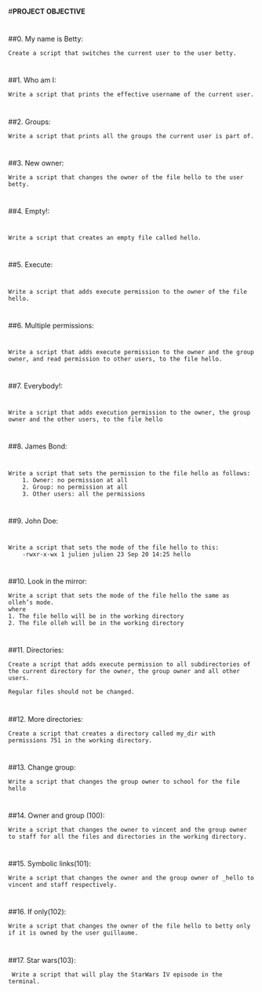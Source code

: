 #**PROJECT OBJECTIVE**
#
##0. My name is Betty: 


	Create a script that switches the current user to the user betty.
#

##1. Who am I:


	Write a script that prints the effective username of the current user.
#
##2. Groups: 
	

	Write a script that prints all the groups the current user is part of.
#
##3. New owner: 


	Write a script that changes the owner of the file hello to the user betty.
#
##4. Empty!:
#


	Write a script that creates an empty file called hello.
#
##5. Execute:
#


	Write a script that adds execute permission to the owner of the file hello.
#
##6. Multiple permissions:
#


	Write a script that adds execute permission to the owner and the group owner, and read permission to other users, to the file hello.
#
##7. Everybody!:
#


	Write a script that adds execution permission to the owner, the group owner and the other users, to the file hello
#
##8. James Bond:
#


	Write a script that sets the permission to the file hello as follows:
		1. Owner: no permission at all
		2. Group: no permission at all
		3. Other users: all the permissions
#
##9. John Doe:
#


	Write a script that sets the mode of the file hello to this:
		-rwxr-x-wx 1 julien julien 23 Sep 20 14:25 hello
#
##10. Look in the mirror: 


	Write a script that sets the mode of the file hello the same as olleh’s mode.
	where
	1. The file hello will be in the working directory
	2. The file olleh will be in the working directory
#
##11. Directories:


	Create a script that adds execute permission to all subdirectories of the current directory for the owner, the group owner and all other users.

	Regular files should not be changed.
#
##12. More directories: 
	

	Create a script that creates a directory called my_dir with permissions 751 in the working directory.
#
##13. Change group:


	Write a script that changes the group owner to school for the file hello
#
##14. Owner and group (100):


	Write a script that changes the owner to vincent and the group owner to staff for all the files and directories in the working directory.
#
##15. Symbolic links(101):


	Write a script that changes the owner and the group owner of _hello to vincent and staff respectively.
#
##16. If only(102):


	Write a script that changes the owner of the file hello to betty only if it is owned by the user guillaume.
#
##17. Star wars(103):


	 Write a script that will play the StarWars IV episode in the terminal.
